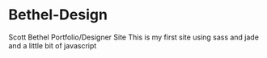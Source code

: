 # Bethel-Design
Scott Bethel Portfolio/Designer Site
This is my first site using sass and jade and a little bit of javascript
